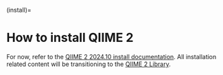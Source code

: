 (install)=
# How to install QIIME 2

For now, refer to the [QIIME 2 2024.10 install documentation](https://docs.qiime2.org/2024.10/install/).
All installation related content will be transitioning to the [QIIME 2 Library](https://library.qiime2.org).